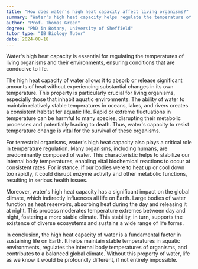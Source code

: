 ```yaml
---
title: "How does water's high heat capacity affect living organisms?"
summary: "Water's high heat capacity helps regulate the temperature of living organisms and their environments, maintaining conditions necessary for life."
author: "Prof. Thomas Green"
degree: "PhD in Botany, University of Sheffield"
tutor_type: "IB Biology Tutor"
date: 2024-08-18
---
```


Water's high heat capacity is essential for regulating the temperatures of living organisms and their environments, ensuring conditions that are conducive to life.

The high heat capacity of water allows it to absorb or release significant amounts of heat without experiencing substantial changes in its own temperature. This property is particularly crucial for living organisms, especially those that inhabit aquatic environments. The ability of water to maintain relatively stable temperatures in oceans, lakes, and rivers creates a consistent habitat for aquatic life. Rapid or extreme fluctuations in temperature can be harmful to many species, disrupting their metabolic processes and potentially leading to death. Thus, water's capacity to resist temperature change is vital for the survival of these organisms.

For terrestrial organisms, water's high heat capacity also plays a critical role in temperature regulation. Many organisms, including humans, are predominantly composed of water. This characteristic helps to stabilize our internal body temperatures, enabling vital biochemical reactions to occur at consistent rates. For instance, if our bodies were to heat up or cool down too rapidly, it could disrupt enzyme activity and other metabolic functions, resulting in serious health issues.

Moreover, water's high heat capacity has a significant impact on the global climate, which indirectly influences all life on Earth. Large bodies of water function as heat reservoirs, absorbing heat during the day and releasing it at night. This process moderates temperature extremes between day and night, fostering a more stable climate. This stability, in turn, supports the existence of diverse ecosystems and sustains a wide range of life forms.

In conclusion, the high heat capacity of water is a fundamental factor in sustaining life on Earth. It helps maintain stable temperatures in aquatic environments, regulates the internal body temperatures of organisms, and contributes to a balanced global climate. Without this property of water, life as we know it would be profoundly different, if not entirely impossible.
    